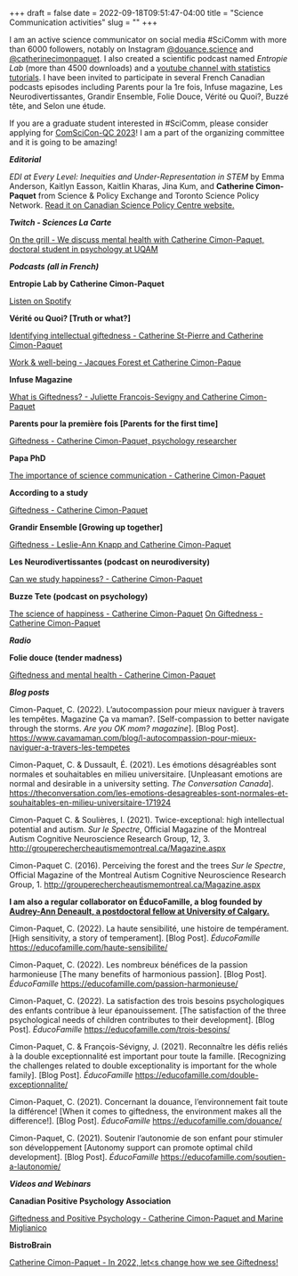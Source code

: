 +++
draft = false
date = 2022-09-18T09:51:47-04:00
title = "Science Communication activities"
slug = ""
+++

I am an active science communicator on social media #SciComm with more than 6000 followers, notably on Instagram [@douance.science](https://www.instagram.com/douance.science) and [@catherinecimonpaquet](https://www.instagram.com/catherinecimonpaquet). I also created a scientific podcast named *Entropie Lab* (more than 4500 downloads) and a [youtube channel with statistics tutorials](https://www.youtube.com/channel/UCXo81TUwh_ZizM75VxLD05g). I have been invited to participate in several French Canadian podcasts episodes including Parents pour la 1re fois, Infuse magazine, Les Neurodivertissantes, Grandir Ensemble, Folie Douce, Vérité ou Quoi?, Buzzé tête, and Selon une étude.

If you are a graduate student interested in #SciComm, please consider applying for [ComSciCon-QC 2023](https://www.comsciconqc.com)! I am a part of the organizing committee and it is going to be amazing!

***Editorial***

*EDI at Every Level: Inequities and Under-Representation in STEM* by Emma Anderson, Kaitlyn Easson, Kaitlin Kharas, Jina Kum, and **Catherine Cimon-Paquet** from Science & Policy Exchange and Toronto Science Policy Network. [Read it on Canadian Science Policy Centre website.](https://sciencepolicy.ca/posts/edi-at-every-level-inequities-and-under-representation-in-stem/?fbclid=IwAR3xH_ihaC_68IjckuRpT0wpI0Els21ORUg-bUN5-4xPOTYYYwKzbvlhviw)

***Twitch - Sciences La Carte***

[On the grill - We discuss mental health with Catherine Cimon-Paquet, doctoral student in psychology at UQAM](https://twitch.tv/sciencesalacarte/video/1281987576)

***Podcasts (all in French)***

**Entropie Lab by Catherine Cimon-Paquet**

[Listen on Spotify](https://open.spotify.com/show/3ajFceeSVXFWmzrw2L3tbh)

**Vérité ou Quoi? [Truth or what?]**

[Identifying intellectual giftedness - Catherine St-Pierre and Catherine Cimon-Paquet](https://www.youtube.com/watch?v=v0MFMzlW9XE)

[Work & well-being - Jacques Forest et Catherine Cimon-Paque](https://www.youtube.com/watch?v=T_01CAvWGGQ&list=PL3pBdPyQN-4YLJk4M9fH6idYJVUZu_B3h&index=6)

**Infuse Magazine**

[What is Giftedness? - Juliette Francois-Sevigny and Catherine Cimon-Paquet](https://open.spotify.com/episode/5pF2HG2039YNke1RuHRmzo?si=JadWwa9eS-aipQpMxRytvA)

**Parents pour la première fois [Parents for the first time]**

[Giftedness - Catherine Cimon-Paquet, psychology researcher](https://open.spotify.com/episode/0CQ546arJPFCLax91GYc7B?si=uiiOF-uzQaKhIpxlTLhaBg)

**Papa PhD**

[The importance of science communication - Catherine Cimon-Paquet](https://www.youtube.com/watch?v=EzQX3Hs6D-s)

**According to a study**

[Giftedness - Catherine Cimon-Paquet](https://www.youtube.com/watch?v=nBk9PrteflE&list=PL3pBdPyQN-4YLJk4M9fH6idYJVUZu_B3h&index=2)

**Grandir Ensemble [Growing up together]**

[Giftedness - Leslie-Ann Knapp and Catherine Cimon-Paquet](https://www.youtube.com/watch?v=vOs8QmNfJZ8&list=PL3pBdPyQN-4YLJk4M9fH6idYJVUZu_B3h&index=3)

**Les Neurodivertissantes (podcast on neurodiversity)**

[Can we study happiness? - Catherine Cimon-Paquet](https://open.spotify.com/episode/5qVpZ92kx7JYftGLjlmloU?si=rhCoJWLdTMOVRpwEwgTh1g)

**Buzze Tete (podcast on psychology)**

[The science of happiness - Catherine Cimon-Paquet](https://open.spotify.com/episode/1bx9mq4OC9xpczwYtp1X44?si=ERcKT925Qjm-sO_id1Mvdw)
[On Giftedness - Catherine Cimon-Paquet](https://open.spotify.com/episode/4yv3nXKe7QUwxhGRIbywX3?si=8KwQXcTXR7SmfhQBWbNA4g)

***Radio***

**Folie douce (tender madness)**

[Giftedness and mental health - Catherine Cimon-Paquet](https://www.youtube.com/watch?v=nFL2mFGOoAk)


***Blog posts***

Cimon-Paquet, C. (2022). L’autocompassion pour mieux naviguer à travers les tempêtes. Magazine Ça va maman?. [Self-compassion to better navigate through the storms. *Are you OK mom? magazine*]. [Blog Post]. https://www.cavamaman.com/blog/l-autocompassion-pour-mieux-naviguer-a-travers-les-tempetes

Cimon-Paquet, C. & Dussault, É. (2021). Les émotions désagréables sont normales et souhaitables en milieu universitaire. [Unpleasant emotions are normal and desirable in a university setting. *The Conversation Canada*].  https://theconversation.com/les-emotions-desagreables-sont-normales-et-souhaitables-en-milieu-universitaire-171924

Cimon-Paquet C. & Soulières, I. (2021). Twice-exceptional: high intellectual potential and autism.
*Sur le Spectre*, Official Magazine of the Montreal Autism Cognitive Neuroscience Research Group, 12, 3. http://grouperechercheautismemontreal.ca/Magazine.aspx

Cimon-Paquet C. (2016). Perceiving the forest and the trees
*Sur le Spectre*, Official Magazine of the Montreal Autism Cognitive Neuroscience Research Group, 1. http://grouperechercheautismemontreal.ca/Magazine.aspx


**I am also a regular collaborator on ÉducoFamille, a blog founded by [Audrey-Ann Deneault, a postdoctoral fellow at University of Calgary.](https://profiles.ucalgary.ca/audrey-ann-deneault)**


Cimon-Paquet, C. (2022). La haute sensibilité, une histoire de tempérament. [High sensitivity, a story of temperament]. [Blog Post]. *ÉducoFamille* https://educofamille.com/haute-sensibilite/

Cimon-Paquet, C. (2022). Les nombreux bénéfices de la passion harmonieuse [The many benefits of harmonious passion]. [Blog Post]. *ÉducoFamille* https://educofamille.com/passion-harmonieuse/

Cimon-Paquet, C. (2022). La satisfaction des trois besoins psychologiques des enfants contribue à leur épanouissement. [The satisfaction of the three psychological needs of children contributes to their development]. [Blog Post]. *ÉducoFamille* https://educofamille.com/trois-besoins/

Cimon-Paquet, C. & François-Sévigny, J. (2021). Reconnaître les défis reliés à la double exceptionnalité est important pour toute la famille. [Recognizing the challenges related to double exceptionality is important for the whole family]. [Blog Post]. *ÉducoFamille* https://educofamille.com/double-exceptionnalite/

Cimon-Paquet, C. (2021). Concernant la douance, l’environnement fait toute la différence! [When it comes to giftedness, the environment makes all the difference!]. [Blog Post]. *ÉducoFamille* https://educofamille.com/douance/

Cimon-Paquet, C. (2021). Soutenir l’autonomie de son enfant pour stimuler son développement [Autonomy support can promote optimal child development]. [Blog Post]. *ÉducoFamille*  https://educofamille.com/soutien-a-lautonomie/

***Videos and Webinars***

**Canadian Positive Psychology Association**

[Giftedness and Positive Psychology - Catherine Cimon-Paquet and Marine Miglianico](https://www.youtube.com/watch?v=WasVr9XSldc&list=PL3pBdPyQN-4YLJk4M9fH6idYJVUZu_B3h&index=4)

**BistroBrain**

[Catherine Cimon-Paquet - In 2022, let<s change how we see Giftedness!](https://www.youtube.com/watch?v=WyE8zIjj1iQ&list=PL3pBdPyQN-4YLJk4M9fH6idYJVUZu_B3h&index=5)
